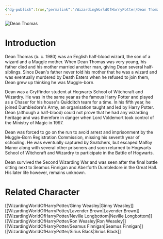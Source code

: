 ```yaml
---
{"dg-publish":true,"permalink":"/WizardingWorldOfHarryPotter/Dean Thomas/","dgPassFrontmatter":true,"created":"","updated":""}
---
```


![Dean Thomas](http://rxbg5ysja.bkt.gdipper.com/Dean_Thomas.png)
# Introduction
Dean Thomas (b. c. 1980) was an English half-blood wizard, the son of a wizard and a Muggle mother. When Dean Thomas was very young, his father died and his mother married another man, giving Dean several half-siblings. Since Dean's father never told his mother that he was a wizard and was eventually murdered by Death Eaters when he refused to join them, Dean grew up thinking he was Muggle-born.

Dean was a Gryffindor student at Hogwarts School of Witchcraft and Wizardry. He was in the same year as the famous Harry Potter and played as a Chaser for his house's Quidditch team for a time. In his fifth year, he joined Dumbledore's Army, an organisation taught and led by Harry Potter. Dean (although a half-blood) could not prove that he had any wizarding heritage and was therefore in danger when Lord Voldemort took control of the Ministry of Magic in 1997. 

Dean was forced to go on the run to avoid arrest and imprisonment by the Muggle-Born Registration Commission, missing his seventh year of schooling. He was eventually captured by Snatchers, but escaped Malfoy Manor along with several other prisoners and soon returned to Hogwarts School of Witchcraft and Wizardry to participate in the Battle of Hogwarts.

Dean survived the Second Wizarding War and was seen after the final battle sitting next to Seamus Finnigan and Aberforth Dumbledore in the Great Hall. His later life however, remains unknown.

# Related Character
[[WizardingWorldOfHarryPotter/Ginny Weasley\|Ginny Weasley]]
[[WizardingWorldOfHarryPotter/Lavender Brown\|Lavender Brown]]
[[WizardingWorldOfHarryPotter/Neville Longbottom\|Neville Longbottom]]
[[WizardingWorldOfHarryPotter/Ron Weasley\|Ron Weasley]]
[[WizardingWorldOfHarryPotter/Seamus Finnigan\|Seamus Finnigan]]
[[WizardingWorldOfHarryPotter/Sirius Black\|Sirius Black]]
